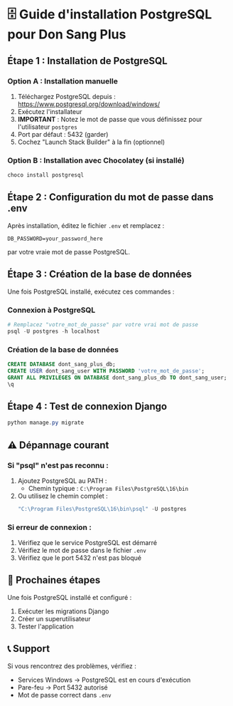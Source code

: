 # 🗄️ Guide d'installation PostgreSQL pour Don Sang Plus

## Étape 1 : Installation de PostgreSQL

### Option A : Installation manuelle
1. Téléchargez PostgreSQL depuis : https://www.postgresql.org/download/windows/
2. Exécutez l'installateur
3. **IMPORTANT** : Notez le mot de passe que vous définissez pour l'utilisateur `postgres`
4. Port par défaut : 5432 (garder)
5. Cochez "Launch Stack Builder" à la fin (optionnel)

### Option B : Installation avec Chocolatey (si installé)
```powershell
choco install postgresql
```

## Étape 2 : Configuration du mot de passe dans .env

Après installation, éditez le fichier `.env` et remplacez :
```
DB_PASSWORD=your_password_here
```
par votre vraie mot de passe PostgreSQL.

## Étape 3 : Création de la base de données

Une fois PostgreSQL installé, exécutez ces commandes :

### Connexion à PostgreSQL
```powershell
# Remplacez "votre_mot_de_passe" par votre vrai mot de passe
psql -U postgres -h localhost
```

### Création de la base de données
```sql
CREATE DATABASE dont_sang_plus_db;
CREATE USER dont_sang_user WITH PASSWORD 'votre_mot_de_passe';
GRANT ALL PRIVILEGES ON DATABASE dont_sang_plus_db TO dont_sang_user;
\q
```

## Étape 4 : Test de connexion Django

```powershell
python manage.py migrate
```

## ⚠️ Dépannage courant

### Si "psql" n'est pas reconnu :
1. Ajoutez PostgreSQL au PATH :
   - Chemin typique : `C:\Program Files\PostgreSQL\16\bin`
2. Ou utilisez le chemin complet :
   ```powershell
   "C:\Program Files\PostgreSQL\16\bin\psql" -U postgres
   ```

### Si erreur de connexion :
1. Vérifiez que le service PostgreSQL est démarré
2. Vérifiez le mot de passe dans le fichier `.env`
3. Vérifiez que le port 5432 n'est pas bloqué

## 🔄 Prochaines étapes

Une fois PostgreSQL installé et configuré :
1. Exécuter les migrations Django
2. Créer un superutilisateur
3. Tester l'application

## 📞 Support

Si vous rencontrez des problèmes, vérifiez :
- Services Windows → PostgreSQL est en cours d'exécution
- Pare-feu → Port 5432 autorisé
- Mot de passe correct dans `.env`